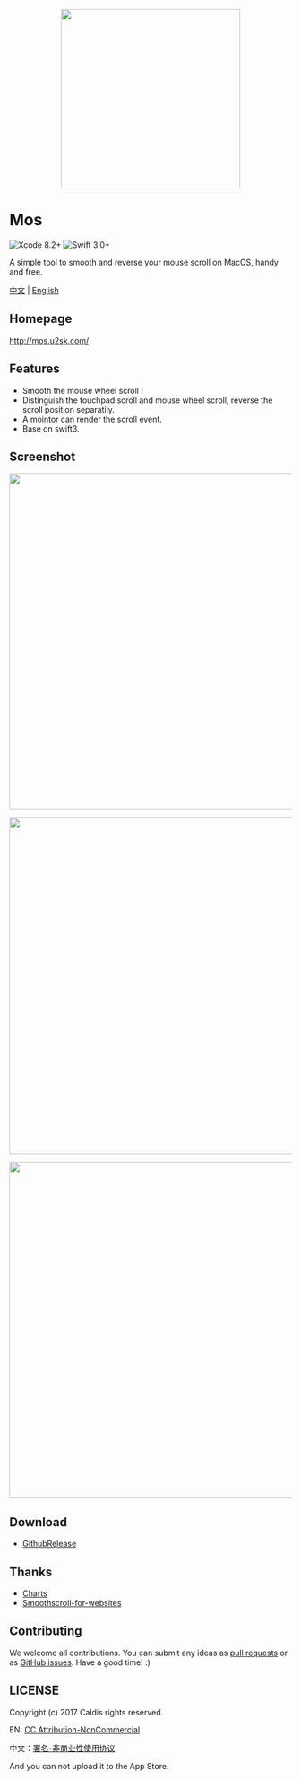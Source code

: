 <p align="center">
  <a href="http://mos.u2sk.com/">
    <img width="320" src="https://github.com/Caldis/Mos/blob/master/docs/Intro.png?raw=true">
  </a>
</p>


# Mos

![Xcode 8.2+](https://img.shields.io/badge/Xcode-8.2%2B-blue.svg)
![Swift 3.0+](https://img.shields.io/badge/Swift-3.0%2B-orange.svg)

A simple tool to smooth and reverse your mouse scroll on MacOS, handy and free.

[中文](https://github.com/Caldis/Mos/blob/master/README.md) | [English](https://github.com/Caldis/Mos/blob/master/README.enUS.md)


## Homepage

http://mos.u2sk.com/


## Features

- Smooth the mouse wheel scroll !
- Distinguish the touchpad scroll and mouse wheel scroll, reverse the scroll position separatily.
- A mointor can render the scroll event.
- Base on swift3.


## Screenshot

<p align="center">
  <img width="600" src="https://github.com/Caldis/Mos/blob/master/docs/mointor.png?raw=true">
</p>
<p align="center">
  <img width="600" src="https://github.com/Caldis/Mos/blob/master/docs/preferences-general.png?raw=true">
</p>
<p align="center">
  <img width="600" src="https://github.com/Caldis/Mos/blob/master/docs/preferences-advanced.png?raw=true">
</p>


## Download

- [GithubRelease](https://github.com/Caldis/Mos/releases/)


## Thanks

- [Charts](https://github.com/danielgindi/Charts)
- [Smoothscroll-for-websites](https://github.com/galambalazs/smoothscroll-for-websites)


## Contributing

We welcome all contributions. You can submit any ideas as [pull requests](https://github.com/Caldis/Mos/pulls) or as [GitHub issues](https://github.com/Caldis/Mos/issues). Have a good time! :)


## LICENSE

Copyright (c) 2017 Caldis rights reserved.

EN: [CC Attribution-NonCommercial](http://creativecommons.org/licenses/by-nc/4.0/) 

中文：[署名-非商业性使用协议](http://creativecommons.org/licenses/by-nc/3.0/cn/)

And you can not upload it to the App Store.